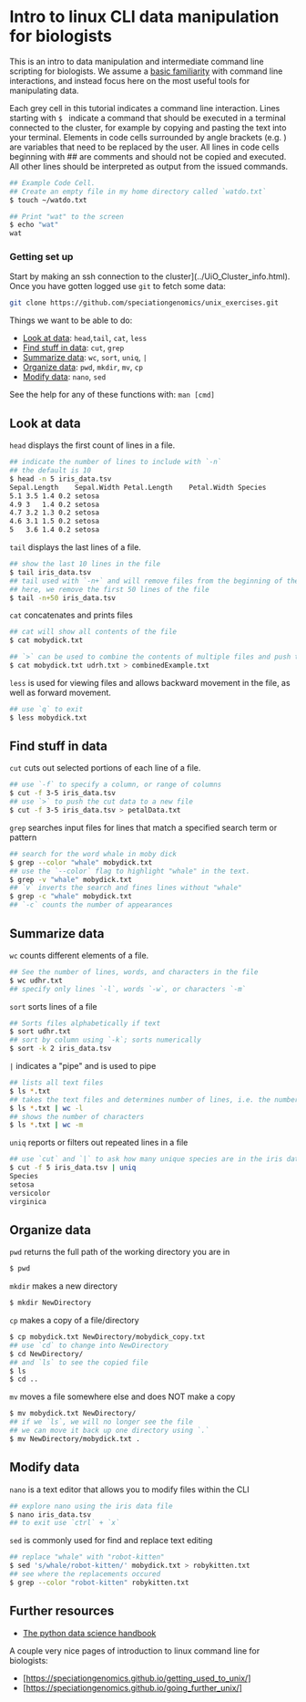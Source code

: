 # Intro to linux CLI data manipulation for biologists
This is an intro to data manipulation and intermediate command line scripting
for biologists. We assume a [basic familiarity](Linux_CLI_101.html) with command line interactions,
and instead focus here on the most useful tools for manipulating data.

Each grey cell in this tutorial indicates a command line interaction.
Lines starting with `$ ` indicate a command that should be executed
in a terminal connected to the cluster, for example by copying and
pasting the text into your terminal. Elements in code cells surrounded
by angle brackets (e.g. <username>) are variables that need to be
replaced by the user. All lines in code cells beginning with \#\# are
comments and should not be copied and executed. All other lines should
be interpreted as output from the issued commands.

```bash
## Example Code Cell.
## Create an empty file in my home directory called `watdo.txt`
$ touch ~/watdo.txt

## Print "wat" to the screen
$ echo "wat"
wat
```

### Getting set up
Start by making an ssh connection to the cluster](../UiO_Cluster_info.html).
Once you have gotten logged use `git` to fetch some data:

```bash
git clone https://github.com/speciationgenomics/unix_exercises.git
```

Things we want to be able to do:
* [Look at data](#look-at-data): `head`,`tail`, `cat`, `less`
* [Find stuff in data](#find-stuff-in-data): `cut`, `grep`
* [Summarize data](#summarize-data): `wc`, `sort`, `uniq`, `|`
* [Organize data](#organize-data): `pwd`, `mkdir`, `mv`, `cp`
* [Modify data](#modify-data): `nano`, `sed`

See the help for any of these functions with: `man [cmd]`

## Look at data
`head` displays the first count of lines in a file.
```bash
## indicate the number of lines to include with `-n`
## the default is 10
$ head -n 5 iris_data.tsv
Sepal.Length	Sepal.Width	Petal.Length	Petal.Width	Species
5.1	3.5	1.4	0.2	setosa
4.9	3	1.4	0.2	setosa
4.7	3.2	1.3	0.2	setosa
4.6	3.1	1.5	0.2	setosa
5	3.6	1.4	0.2	setosa
```

`tail` displays the last lines of a file.
```bash
## show the last 10 lines in the file
$ tail iris_data.tsv
## tail used with `-n+` and will remove files from the beginning of the file
## here, we remove the first 50 lines of the file
$ tail -n+50 iris_data.tsv
```

`cat` concatenates and prints files
```bash
## cat will show all contents of the file
$ cat mobydick.txt

## `>` can be used to combine the contents of multiple files and push them into a new file
$ cat mobydick.txt udrh.txt > combinedExample.txt
```

`less` is used for viewing files and allows backward movement in the file, as well as forward movement.
```bash
## use `q` to exit
$ less mobydick.txt
```
## Find stuff in data
`cut` cuts out selected portions of each line of a file.
```bash
## use `-f` to specify a column, or range of columns
$ cut -f 3-5 iris_data.tsv
## use `>` to push the cut data to a new file
$ cut -f 3-5 iris_data.tsv > petalData.txt
```

`grep` searches input files for lines that match a specified search term or pattern
```bash
## search for the word whale in moby dick
$ grep --color "whale" mobydick.txt
## use the `--color` flag to highlight "whale" in the text.
$ grep -v "whale" mobydick.txt
## `v` inverts the search and fines lines without "whale"
$ grep -c "whale" mobydick.txt
## `-c` counts the number of appearances
```

## Summarize data
`wc` counts different elements of a file.
```bash
## See the number of lines, words, and characters in the file
$ wc udhr.txt
## specify only lines `-l`, words `-w`, or characters `-m`
```

`sort` sorts lines of a file
```bash
## Sorts files alphabetically if text
$ sort udhr.txt
## sort by column using `-k`; sorts numerically
$ sort -k 2 iris_data.tsv
```

`|` indicates  a "pipe" and is used to pipe
```bash
## lists all text files
$ ls *.txt
## takes the text files and determines number of lines, i.e. the number of files
$ ls *.txt | wc -l
## shows the number of characters
$ ls *.txt | wc -m
```

`uniq` reports or filters out repeated lines in a file
```bash
## use `cut` and `|` to ask how many unique species are in the iris data
$ cut -f 5 iris_data.tsv | uniq
Species
setosa
versicolor
virginica
```


## Organize data
`pwd` returns the full path of the working directory you are in
```bash
$ pwd
```

`mkdir` makes a new directory
```bash
$ mkdir NewDirectory
```

`cp` makes a copy of a file/directory
```bash
$ cp mobydick.txt NewDirectory/mobydick_copy.txt
## use `cd` to change into NewDirectory
$ cd NewDirectory/
## and `ls` to see the copied file
$ ls
$ cd ..
```
`mv` moves a file somewhere else and does NOT make a copy
```bash
$ mv mobydick.txt NewDirectory/
## if we `ls`, we will no longer see the file
## we can move it back up one directory using `.`
$ mv NewDirectory/mobydick.txt .
```

## Modify data
`nano` is a text editor that allows you to modify files within the CLI
```bash
## explore nano using the iris data file
$ nano iris_data.tsv
## to exit use `ctrl` + `x`
```

`sed` is commonly used for find and replace text editing
```bash
## replace "whale" with "robot-kitten"
$ sed 's/whale/robot-kitten/' mobydick.txt > robykitten.txt
## see where the replacements occured
$ grep --color "robot-kitten" robykitten.txt
```

## Further resources

* [The python data science handbook](https://jakevdp.github.io/PythonDataScienceHandbook/)

A couple very nice pages of introduction to linux command line
for biologists:
* [https://speciationgenomics.github.io/getting_used_to_unix/]
* [https://speciationgenomics.github.io/going_further_unix/]
